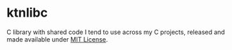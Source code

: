 # ktnlibc
C library with shared code I tend to use across my C projects, released and made available under [MIT License](https://github.com/Kirdow/ktnlibc/blob/master/LICENSE).
